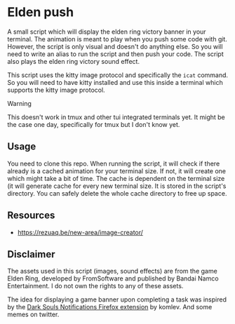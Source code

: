# Elden push

A small script which will display the elden ring victory banner in your terminal.
The animation is meant to play when you push some code with git. However, the script
is only visual and doesn't do anything else. So you will need to write an alias
to run the script and then push your code. The script also plays the elden ring
victory sound effect. 

This script uses the kitty image protocol and specifically the `icat` command. So
you will need to have kitty installed and use this inside a terminal which supports
the kitty image protocol.

> [!WARNING]
> This doesn't work in tmux and other tui integrated terminals yet. It might be
> the case one day, specifically for tmux but I don't know yet. 

## Usage

You need to clone this repo. When running the script, it will check if there
already is a cached animation for your terminal size. If not, it will create one
which might take a bit of time. The cache is dependent on the terminal size (it
will generate cache for every new terminal size. It is stored in the script's
directory. You can safely delete the whole cache directory to free up space. 

## Resources

- https://rezuaq.be/new-area/image-creator/

## Disclaimer

The assets used in this script (images, sound effects) are from the game Elden
Ring, developed by FromSoftware and published by Bandai Namco Entertainment. I
do not own the rights to any of these assets.

The idea for displaying a game banner upon completing a task was inspired by the
[Dark Souls Notifications Firefox extension](https://github.com/komlev/darksouls-notifications)
by komlev. And some memes on twitter. 
